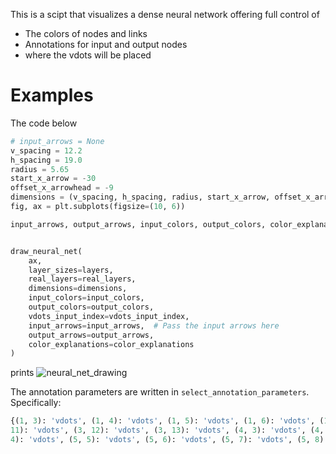 This is a scipt that visualizes a dense neural network offering full control of
- The colors of nodes and links
- Annotations for input and output nodes
- where the vdots will be placed

# Examples
The code below
```python
# input_arrows = None
v_spacing = 12.2
h_spacing = 19.0
radius = 5.65
start_x_arrow = -30
offset_x_arrowhead = -9
dimensions = (v_spacing, h_spacing, radius, start_x_arrow, offset_x_arrowhead)
fig, ax = plt.subplots(figsize=(10, 6))

input_arrows, output_arrows, input_colors, output_colors, color_explanations = select_annotation_parameters()


draw_neural_net(
    ax,
    layer_sizes=layers,
    real_layers=real_layers,
    dimensions=dimensions,
    input_colors=input_colors,
    output_colors=output_colors,
    vdots_input_index=vdots_input_index,
    input_arrows=input_arrows,  # Pass the input arrows here
    output_arrows=output_arrows,
    color_explanations=color_explanations
)
```

prints
![neural_net_drawing](https://github.com/user-attachments/assets/0d83c9db-3ccf-4910-9bfd-50beeaae2131)


The annotation parameters are written in `select_annotation_parameters`. Specifically:

```python
{(1, 3): 'vdots', (1, 4): 'vdots', (1, 5): 'vdots', (1, 6): 'vdots', (1, 7): 'vdots', (1, 8): 'vdots', (1, 9): 'vdots', (1, 10): 'vdots', (1, 11): 'vdots', (1, 12): 'vdots', (1, 13): 'vdots', (2, 3): 'vdots', (2, 4): 'vdots', (2, 5): 'vdots', (2, 6): 'vdots', (2, 7): 'vdots', (2, 8): 'vdots', (2, 9): 'vdots', (2, 10): 'vdots', (2, 11): 'vdots', (2, 12): 'vdots', (2, 13): 'vdots', (3, 3): 'vdots', (3, 4): 'vdots', (3, 5): 'vdots', (3, 6): 'vdots', (3, 7): 'vdots', (3, 8): 'vdots', (3, 9): 'vdots', (3, 10): 'vdots', (3, 
11): 'vdots', (3, 12): 'vdots', (3, 13): 'vdots', (4, 3): 'vdots', (4, 4): 'vdots', (4, 5): 'vdots', (4, 6): 'vdots', (4, 7): 'vdots', (4, 8): 'vdots', (4, 9): 'vdots', (4, 10): 'vdots', (4, 11): 'vdots', (4, 12): 'vdots', (4, 13): 'vdots', (5, 3): 'vdots', (5, 
4): 'vdots', (5, 5): 'vdots', (5, 6): 'vdots', (5, 7): 'vdots', (5, 8): 'vdots', (5, 9): 'vdots', (5, 10): 'vdots', (5, 11): 'vdots', (5, 12): 'vdots', (5, 13): 'vdots'}

```
